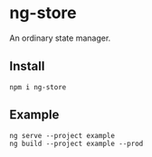 # ng-store

An ordinary state manager.

## Install
```
npm i ng-store
```

## Example
```
ng serve --project example
ng build --project example --prod
```